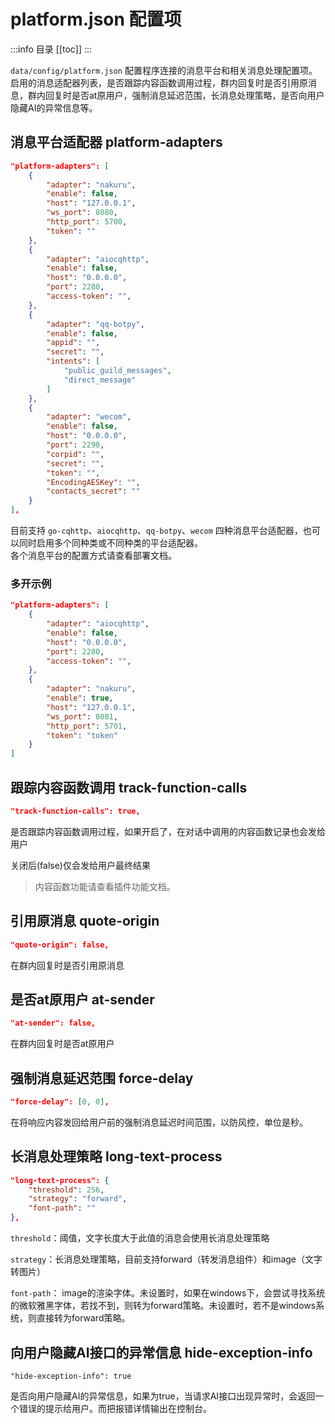 # platform.json 配置项

:::info 目录
[[toc]]
:::

`data/config/platform.json` 配置程序连接的消息平台和相关消息处理配置项。启用的消息适配器列表，是否跟踪内容函数调用过程，群内回复时是否引用原消息，群内回复时是否at原用户，强制消息延迟范围，长消息处理策略，是否向用户隐藏AI的异常信息等。

## 消息平台适配器 platform-adapters

```json
"platform-adapters": [
    {
        "adapter": "nakuru",
        "enable": false,
        "host": "127.0.0.1",
        "ws_port": 8080,
        "http_port": 5700,
        "token": ""
    },
    {
        "adapter": "aiocqhttp",
        "enable": false,
        "host": "0.0.0.0",
        "port": 2280,
        "access-token": "",
    },
    {
        "adapter": "qq-botpy",
        "enable": false,
        "appid": "",
        "secret": "",
        "intents": [
            "public_guild_messages",
            "direct_message"
        ]
    },
    {
        "adapter": "wecom",
        "enable": false,
        "host": "0.0.0.0",
        "port": 2290,
        "corpid": "",
        "secret": "",
        "token": "",
        "EncodingAESKey": "",
        "contacts_secret": ""
    }
],
```

目前支持 `go-cqhttp`、`aiocqhttp`、`qq-botpy`、`wecom`  四种消息平台适配器，也可以同时启用多个同种类或不同种类的平台适配器。  
各个消息平台的配置方式请查看部署文档。

### 多开示例

```json
"platform-adapters": [
    {
        "adapter": "aiocqhttp",
        "enable": false,
        "host": "0.0.0.0",
        "port": 2280,
        "access-token": "",
    },
    {
        "adapter": "nakuru",
        "enable": true,
        "host": "127.0.0.1",
        "ws_port": 8081,
        "http_port": 5701,
        "token": "token"
    }
]
```

## 跟踪内容函数调用 track-function-calls

```json
"track-function-calls": true,
```

是否跟踪内容函数调用过程，如果开启了，在对话中调用的内容函数记录也会发给用户

关闭后(false)仅会发给用户最终结果

> 内容函数功能请查看插件功能文档。


## 引用原消息 quote-origin

```json
"quote-origin": false,
```

在群内回复时是否引用原消息

## 是否at原用户 at-sender

```json
"at-sender": false,
```

在群内回复时是否at原用户

## 强制消息延迟范围 force-delay

```json
"force-delay": [0, 0],
```

在将响应内容发回给用户前的强制消息延迟时间范围，以防风控，单位是秒。

## 长消息处理策略 long-text-process

```json
"long-text-process": {
    "threshold": 256,
    "strategy": "forward",
    "font-path": ""
},
```

`threshold`：阈值，文字长度大于此值的消息会使用长消息处理策略

`strategy`：长消息处理策略，目前支持forward（转发消息组件）和image（文字转图片）

`font-path`： image的渲染字体。未设置时，如果在windows下，会尝试寻找系统的微软雅黑字体，若找不到，则转为forward策略。未设置时，若不是windows系统，则直接转为forward策略。

## 向用户隐藏AI接口的异常信息 hide-exception-info

```
"hide-exception-info": true
```

 是否向用户隐藏AI的异常信息，如果为true，当请求AI接口出现异常时，会返回一个错误的提示给用户。而把报错详情输出在控制台。
